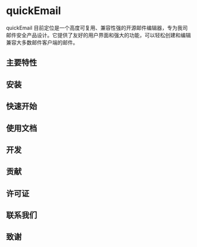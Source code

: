 # quickEmail

quickEmail 目前定位是一个高度可复用、兼容性强的开源邮件编辑器，专为我司邮件安全产品设计。它提供了友好的用户界面和强大的功能，可以轻松创建和编辑兼容大多数邮件客户端的邮件。

## 主要特性

## 安装

## 快速开始

## 使用文档

## 开发

## 贡献

## 许可证

## 联系我们

## 致谢
